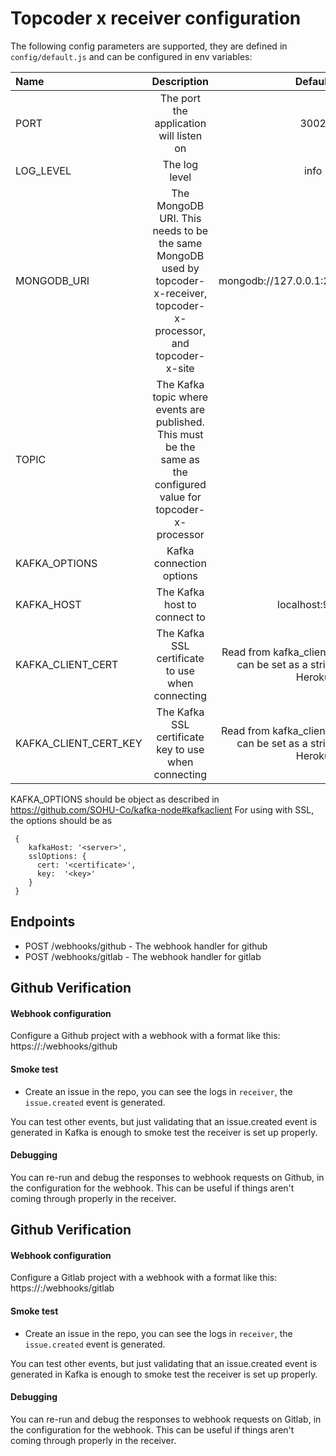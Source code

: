 # Topcoder x receiver configuration
The following config parameters are supported, they are defined in `config/default.js` and can be configured in env variables:


| Name                                   | Description                                | Default                          |
| :------------------------------------- | :----------------------------------------: | :------------------------------: |
| PORT                                   | The port the application will listen on    |  3002                            |
| LOG_LEVEL                              | The log level                              |  info                            |
| MONGODB_URI                            | The MongoDB URI.  This needs to be the same MongoDB used by topcoder-x-receiver, topcoder-x-processor, and topcoder-x-site                           | mongodb://127.0.0.1:27017/topcoderx |
|TOPIC  | The Kafka topic where events are published.  This must be the same as the configured value for topcoder-x-processor| |
|KAFKA_OPTIONS | Kafka connection options| |
|KAFKA_HOST | The Kafka host to connect to| localhost:9092 |
|KAFKA_CLIENT_CERT | The Kafka SSL certificate to use when connecting| Read from kafka_client.cer file, but this can be set as a string like it is on Heroku |
|KAFKA_CLIENT_CERT_KEY | The Kafka SSL certificate key to use when connecting| Read from kafka_client.key file, but this can be set as a string like it is on Heroku|

KAFKA_OPTIONS should be object as described in https://github.com/SOHU-Co/kafka-node#kafkaclient
For using with SSL, the options should be as
```
 {
    kafkaHost: '<server>',
    sslOptions: {
      cert: '<certificate>',
      key:  '<key>'
    }
 }
```

## Endpoints

- POST /webhooks/github - The webhook handler for github
- POST /webhooks/gitlab - The webhook handler for gitlab

## Github Verification

#### Webhook configuration

Configure a Github project with a webhook with a format like this: https://<receiver URL>:<receiver port>/webhooks/github

#### Smoke test
- Create an issue in the repo, you can see the logs in `receiver`, the `issue.created` event is generated.

You can test other events, but just validating that an issue.created event is generated in Kafka is enough to smoke test the receiver is set up properly.  

#### Debugging
You can re-run and debug the responses to webhook requests on Github, in the configuration for the webhook.  This can be useful if things aren't coming through properly in the receiver.

## Github Verification

#### Webhook configuration

Configure a Gitlab project with a webhook with a format like this: https://<receiver URL>:<receiver port>/webhooks/gitlab

#### Smoke test
- Create an issue in the repo, you can see the logs in `receiver`, the `issue.created` event is generated.

You can test other events, but just validating that an issue.created event is generated in Kafka is enough to smoke test the receiver is set up properly.  

#### Debugging
You can re-run and debug the responses to webhook requests on Gitlab, in the configuration for the webhook.  This can be useful if things aren't coming through properly in the receiver.
